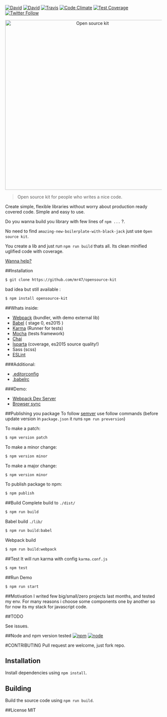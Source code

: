 [![David](https://img.shields.io/david/mr47/opensource-kit.svg)]()
[![David](https://img.shields.io/david/dev/mr47/opensource-kit.svg)]()
[![Travis](https://img.shields.io/travis/mr47/opensource-kit.svg)]()
[![Code Climate](https://codeclimate.com/github/mr47/opensource-kit/badges/gpa.svg)](https://codeclimate.com/github/mr47/opensource-kit)
[![Test Coverage](https://codeclimate.com/github/mr47/opensource-kit/badges/coverage.svg)](https://codeclimate.com/github/mr47/opensource-kit/coverage)
[![Twitter Follow](https://img.shields.io/twitter/follow/seekmode.svg?style=social)](https://twitter.com/seekmode)

<p align="center">
    <img alt="Open source kit" src="https://raw.githubusercontent.com/mr47/opensource-kit/master/tmp/oskit.png" width="546">
</p>

> Open source kit for people who writes a nice code.

Create simple, flexible libraries without worry about production ready covered code. Simple and easy to use. 

Do you wanna build you library with few lines of `npm ...` ?.

No need to find `amazing-new-boilerplate-with-black-jack` just use `Open source kit`. 

You create a lib and just run `npm run build` thats all. Its clean minified uglified code with coverage.

[Wanna help?](#contributing)

##Installation
```bash
$ git clone https://github.com/mr47/opensource-kit
```
bad idea but still available :
```bash
$ npm install opensource-kit
```
##Whats inside:

 - [Webpack](https://webpack.github.io/) (bundler, with demo external lib)
 - [Babel](https://babeljs.io) ( stage 0, es2015 ) 
 - [Karma](https://karma-runner.github.io) (Runner for tests)
 - [Mocha](https://mochajsorg/) (tests framework)
 - [Chai](http://chaijs.com/)
 - [Isparta](https://github.com/douglasduteil/isparta) (coverage, es2015 source quality!)
 - Sass (scss)
 - [ESLint](https://github.com/eslint/eslint)

###Additional:

 - [.editorconfig](http://editorconfig.org/)
 - [.babelrc](https://babeljs.io/docs/usage/babelrc/)

###Demo:

 - [Webpack Dev Server](https://webpack.github.io/docs/webpack-dev-server.html)
 - [Browser sync](https://www.browsersync.io/)

##Publishing you package
To follow [semver](http://semver.org/) use follow commands (before update version in `package.json` it runs `npm run preversion`)

To make a patch:
```bash
$ npm version patch
```
To make a minor change:
```bash
$ npm version minor
```
To make a major change:
```bash
$ npm version minor
```

To publish package to npm:
```bash
$ npm publish
```

##Build
Complete build to `./dist/`
```bash
$ npm run build
```
Babel build `./lib/`
```bash
$ npm run build:babel
```
Webpack build
```bash
$ npm run build:webpack
```

##Test
It will run karma with config `karma.conf.js`
```bash
$ npm test
```
##Run Demo
```bash
$ npm run start
```

##Motivation
I writed few big/small/zero projects last months, and tested my env. For many reasons i choose some components one by another so for now its my stack for javascript code.

##TODO

See issues.

##Node and npm version tested
[![npm](https://img.shields.io/npm/v/npm.svg)]() 
[![node](https://img.shields.io/badge/node-%3E%3D5.0.0-green.svg)]() 

#CONTRIBUTING
Pull request are welcome, just fork repo.

## Installation

Install dependencies using `npm install`.

## Building

Build the source code using `npm run build`.

##License
MIT

